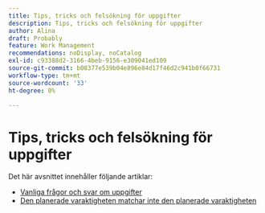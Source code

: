 ```yaml
---
title: Tips, tricks och felsökning för uppgifter
description: Tips, tricks och felsökning för uppgifter
author: Alina
draft: Probably
feature: Work Management
recommendations: noDisplay, noCatalog
exl-id: c93388d2-3166-4beb-9156-e309041ed109
source-git-commit: b08377e539b04e896e84d17f46d2c941b0f66731
workflow-type: tm+mt
source-wordcount: '33'
ht-degree: 0%

---
```


# Tips, tricks och felsökning för uppgifter

Det här avsnittet innehåller följande artiklar:

* [Vanliga frågor och svar om uppgifter](../../../manage-work/tasks/tips-tricks-and-troubleshooting/tasks-faqs.md)
* [Den planerade varaktigheten matchar inte den planerade varaktigheten](../../../manage-work/tasks/tips-tricks-and-troubleshooting/projected-and-planned-durations-dont-match.md)
